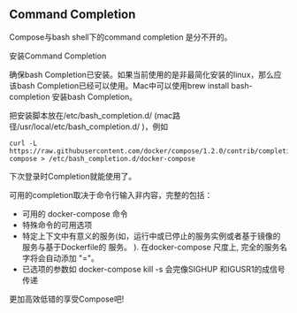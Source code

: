 ## Command Completion

Compose与bash shell下的command completion 是分不开的。

安装Command Completion

确保bash Completion已安装。如果当前使用的是非最简化安装的linux，那么应该bash Completion已经可以使用。Mac中可以使用brew install bash-completion 安装bash Completion。

把安装脚本放在/etc/bash_completion.d/ (mac路径/usr/local/etc/bash_completion.d/ )，例如 

	curl -L https://raw.githubusercontent.com/docker/compose/1.2.0/contrib/completion/bash/docker-compose > /etc/bash_completion.d/docker-compose

下次登录时Completion就能使用了。

可用的completion取决于命令行输入非内容，完整的包括：

- 可用的 docker-compose 命令
- 特殊命令的可用选项
- 特定上下文中有意义的服务(如，运行中或已停止的服务实例或者基于镜像的服务与基于Dockerfile的 服务。 ). 在docker-compose 尺度上, 完全的服务名字将会自动添加 "="。
- 已选项的参数如 docker-compose kill -s 会完像SIGHUP 和IGUSR1的成信号传递

更加高效低错的享受Compose吧!